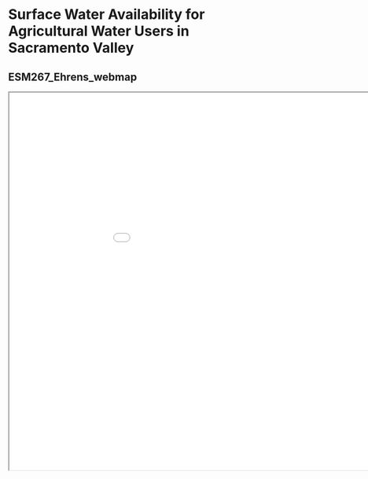# Surface Water Availability for Agricultural Water Users in Sacramento Valley
## ESM267_Ehrens_webmap

<iframe src="asst2/index.html" height=768 width=1024></iframe>


